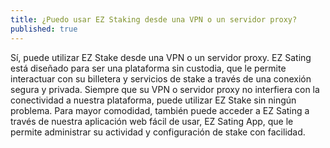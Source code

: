 ```yaml
---
title: ¿Puedo usar EZ Staking desde una VPN o un servidor proxy?
published: true
---
```


Sí, puede utilizar EZ Stake desde una VPN o un servidor proxy. EZ Sating está diseñado para ser una plataforma sin custodia, que le permite interactuar con su billetera y servicios de stake a través de una conexión segura y privada. Siempre que su VPN o servidor proxy no interfiera con la conectividad a nuestra plataforma, puede utilizar EZ Stake sin ningún problema. Para mayor comodidad, también puede acceder a EZ Sating a través de nuestra aplicación web fácil de usar, EZ Sating App, que le permite administrar su actividad y configuración de stake con facilidad.
